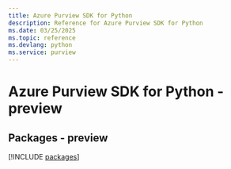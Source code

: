 ```yaml
---
title: Azure Purview SDK for Python
description: Reference for Azure Purview SDK for Python
ms.date: 03/25/2025
ms.topic: reference
ms.devlang: python
ms.service: purview
---
```

# Azure Purview SDK for Python - preview
## Packages - preview
[!INCLUDE [packages](purview-index.md)]